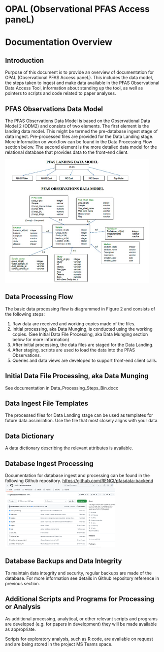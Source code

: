 # OPAL (Observational PFAS Access paneL)
# Documentation Overview

## Introduction
Purpose of this document is to provide an overview of documentation for OPAL (Observational PFAS Access paneL). This includes the data model, the steps taken to ingest and make data available in the PFAS Observational Data Access Tool, information about standing up the tool, as well as pointers to scripts and code related to paper analyses.

## PFAS Observations Data Model
The PFAS Observations Data Model is based on the Observational Data Model 2 (ODM2) and consists of two elements.  The first element is the landing data model.  This might be termed the pre-database ingest stage of data ingest.  Pre-processed files are provided for the Data Landing stage. More information on workflow can be found in the Data Processing Flow section below. The second element is the more detailed data model for the relational database that provides data to the front-end client.

![PFAS Observations Data Model](images/pfasobsdatamodelv4.jpg)

## Data Processing Flow
The basic data processing flow is diagrammed in Figure 2 and consists of the following steps:
1.	Raw data are received and working copies made of the files.
2.	Initial processing, aka Data Munging, is conducted using the working copies. (See Initial Data File Processing, aka Data Munging section below for more information)
3.	After initial processing, the data files are staged for the Data Landing.
4.	After staging, scripts are used to load the data into the PFAS Observations.
5.	Queries and data views are developed to support front-end client calls.

## Initial Data File Processing, aka Data Munging
See documentation in Data_Processing_Steps_Bin.docx

## Data Ingest File Templates
The processed files for Data Landing stage can be used as templates for future data assimilation. Use the file that most closely aligns with your data. 
## Data Dictionary
A data dictionary describing the relevant attributes is available.

## Database Ingest Processing
Documentation for database ingest and processing can be found in the following Github repository. https://github.com/RENCI/pfasdata-backend 
![OPAL Backend Repo](images/opalbackendrepo.png)

## Database Backups and Data Integrity
To maintain data integrity and security, regular backups are made of the database. For more information see details in Github repository reference in previous section.

## Additional Scripts and Programs for Processing or Analysis

As additional processing, analytical, or other relevant scripts and programs are developed (e.g. for papers in development) they will be made available as appropriate.

Scripts for exploratory analysis, such as R code, are available on request and are being stored in the project MS Teams space.

